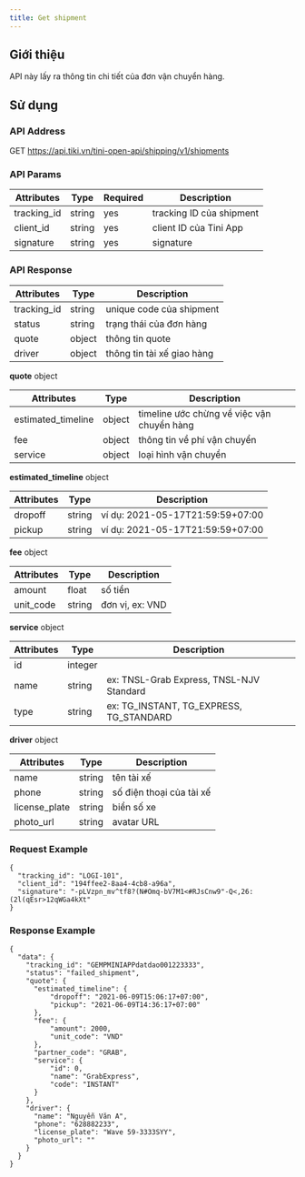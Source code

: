 ```yaml
---
title: Get shipment
---
```


## Giới thiệu

API này lấy ra thông tin chi tiết của đơn vận chuyển hàng.

## Sử dụng

### API Address

GET https://api.tiki.vn/tini-open-api/shipping/v1/shipments

### API Params

| Attributes  | Type   | Required | Description              |
| ----------- | ------ | -------- | ------------------------ |
| tracking_id | string | yes      | tracking ID của shipment |
| client_id   | string | yes      | client ID của Tini App   |
| signature   | string | yes      | signature                |

### API Response

| Attributes  | Type   | Description                |
| ----------- | ------ | -------------------------- |
| tracking_id | string | unique code của shipment   |
| status      | string | trạng thái của đơn hàng    |
| quote       | object | thông tin quote            |
| driver      | object | thông tin tài xế giao hàng |

**quote** object

| Attributes         | Type   | Description                                |
| ------------------ | ------ | ------------------------------------------ |
| estimated_timeline | object | timeline ước chừng về việc vận chuyển hàng |
| fee                | object | thông tin về phí vận chuyển                |
| service            | object | loại hình vận chuyển                       |

**estimated_timeline** object

| Attributes | Type   | Description                      |
| ---------- | ------ | -------------------------------- |
| dropoff    | string | ví dụ: 2021-05-17T21:59:59+07:00 |
| pickup     | string | ví dụ: 2021-05-17T21:59:59+07:00 |

**fee** object

| Attributes | Type   | Description     |
| ---------- | ------ | --------------- |
| amount     | float  | số tiền         |
| unit_code  | string | đơn vị, ex: VND |

**service** object

| Attributes | Type    | Description                              |
| ---------- | ------- | ---------------------------------------- |
| id         | integer |                                          |
| name       | string  | ex: TNSL-Grab Express, TNSL-NJV Standard |
| type       | string  | ex: TG_INSTANT, TG_EXPRESS, TG_STANDARD  |

**driver** object

| Attributes    | Type   | Description              |
| ------------- | ------ | ------------------------ |
| name          | string | tên tài xế               |
| phone         | string | số điện thoại của tài xế |
| license_plate | string | biển số xe               |
| photo_url     | string | avatar URL               |

### Request Example

```
{
  "tracking_id": "LOGI-101",
  "client_id": "194ffee2-8aa4-4cb8-a96a",
  "signature": "-pLVzpn_mv^tf8?(N#Omq-bV7M1<#RJsCnw9"-Q<,26:(2l(qEsr>12qWGa4kXt"
}
```

### Response Example

```
{
  "data": {
    "tracking_id": "GEMPMINIAPPdatdao001223333",
    "status": "failed_shipment",
    "quote": {
      "estimated_timeline": {
          "dropoff": "2021-06-09T15:06:17+07:00",
          "pickup": "2021-06-09T14:36:17+07:00"
      },
      "fee": {
          "amount": 2000,
          "unit_code": "VND"
      },
      "partner_code": "GRAB",
      "service": {
          "id": 0,
          "name": "GrabExpress",
          "code": "INSTANT"
      }
    },
    "driver": {
      "name": "Nguyễn Văn A",
      "phone": "628882233",
      "license_plate": "Wave 59-3333SYY",
      "photo_url": ""
    }
  }
}
```
